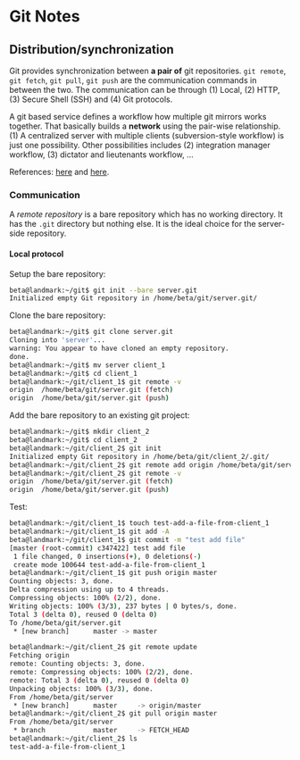 # Git Notes

## Distribution/synchronization

Git provides synchronization between **a pair of** git repositories. `git remote`, `git fetch`, `git pull`, `git push` are the communication commands in between the two. The communication can be through (1) Local, (2) HTTP, (3) Secure Shell (SSH) and (4) Git protocols.

A git based service defines a workflow how multiple git mirrors works together. That basically builds a **network** using the pair-wise relationship. (1) A centralized server with multiple clients (subversion-style workflow) is just one possibility. Other possibilities includes (2) integration manager workflow, (3) dictator and lieutenants workflow, ...

References: [here](https://git-scm.com/about/distributed) and [here](http://gitref.org/remotes/).

### Communication

A *remote repository* is a bare repository which has no working directory. It has the `.git` directory but nothing else. It is the ideal choice for the server-side repository.

#### Local protocol

Setup the bare repository:

```bash
beta@landmark:~/git$ git init --bare server.git
Initialized empty Git repository in /home/beta/git/server.git/
```

Clone the bare repository:

```bash
beta@landmark:~/git$ git clone server.git
Cloning into 'server'...
warning: You appear to have cloned an empty repository.
done.
beta@landmark:~/git$ mv server client_1
beta@landmark:~/git$ cd client_1
beta@landmark:~/git/client_1$ git remote -v
origin	/home/beta/git/server.git (fetch)
origin	/home/beta/git/server.git (push)
```

Add the bare repository to an existing git project:

```bash
beta@landmark:~/git$ mkdir client_2
beta@landmark:~/git$ cd client_2
beta@landmark:~/git/client_2$ git init
Initialized empty Git repository in /home/beta/git/client_2/.git/
beta@landmark:~/git/client_2$ git remote add origin /home/beta/git/server.git
beta@landmark:~/git/client_2$ git remote -v
origin	/home/beta/git/server.git (fetch)
origin	/home/beta/git/server.git (push)
```

Test:

```bash
beta@landmark:~/git/client_1$ touch test-add-a-file-from-client_1
beta@landmark:~/git/client_1$ git add -A
beta@landmark:~/git/client_1$ git commit -m "test add file"
[master (root-commit) c347422] test add file
 1 file changed, 0 insertions(+), 0 deletions(-)
 create mode 100644 test-add-a-file-from-client_1
beta@landmark:~/git/client_1$ git push origin master
Counting objects: 3, done.
Delta compression using up to 4 threads.
Compressing objects: 100% (2/2), done.
Writing objects: 100% (3/3), 237 bytes | 0 bytes/s, done.
Total 3 (delta 0), reused 0 (delta 0)
To /home/beta/git/server.git
 * [new branch]      master -> master
```

```bash
beta@landmark:~/git/client_2$ git remote update
Fetching origin
remote: Counting objects: 3, done.
remote: Compressing objects: 100% (2/2), done.
remote: Total 3 (delta 0), reused 0 (delta 0)
Unpacking objects: 100% (3/3), done.
From /home/beta/git/server
 * [new branch]      master     -> origin/master
beta@landmark:~/git/client_2$ git pull origin master
From /home/beta/git/server
 * branch            master     -> FETCH_HEAD
beta@landmark:~/git/client_2$ ls
test-add-a-file-from-client_1
```
